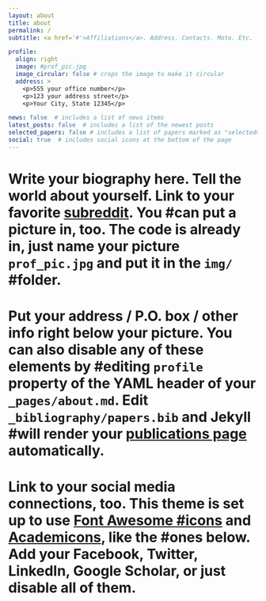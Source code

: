 ```yaml
---
layout: about
title: about
permalink: /
subtitle: <a href='#'>Affiliations</a>. Address. Contacts. Moto. Etc.

profile:
  align: right
  image: #prof_pic.jpg
  image_circular: false # crops the image to make it circular
  address: >
    <p>555 your office number</p>
    <p>123 your address street</p>
    <p>Your City, State 12345</p>

news: false  # includes a list of news items
latest_posts: false  # includes a list of the newest posts
selected_papers: false # includes a list of papers marked as "selected={true}"
social: true  # includes social icons at the bottom of the page
---
```


# Write your biography here. Tell the world about yourself. Link to your favorite [subreddit](http://reddit.com). You #can put a picture in, too. The code is already in, just name your picture `prof_pic.jpg` and put it in the `img/` #folder.
# 
# Put your address / P.O. box / other info right below your picture. You can also disable any of these elements by #editing `profile` property of the YAML header of your `_pages/about.md`. Edit `_bibliography/papers.bib` and Jekyll #will render your [publications page](/al-folio/publications/) automatically.
# 
# Link to your social media connections, too. This theme is set up to use [Font Awesome #icons](http://fortawesome.github.io/Font-Awesome/) and [Academicons](https://jpswalsh.github.io/academicons/), like the #ones below. Add your Facebook, Twitter, LinkedIn, Google Scholar, or just disable all of them.
